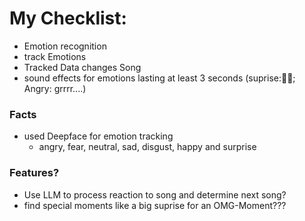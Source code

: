 # My Checklist:
- Emotion recognition
- track Emotions
- Tracked Data changes Song
- sound effects for emotions lasting at least 3 seconds (suprise:🎉🎉; Angry: grrrr....)

### Facts
- used Deepface for emotion tracking
    - angry, fear, neutral, sad, disgust, happy and surprise

### Features?
- Use LLM to process reaction to song and determine next song?
- find special moments like a big suprise for an OMG-Moment??? 
